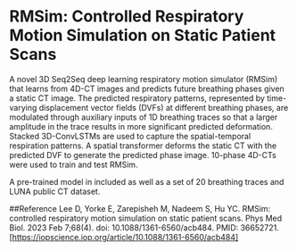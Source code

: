 # RMSim: Controlled Respiratory Motion Simulation on Static Patient Scans
A novel 3D Seq2Seq deep learning respiratory motion simulator
(RMSim) that learns from 4D-CT images and predicts future breathing phases given
a static CT image. The predicted respiratory patterns, represented by time-varying
displacement vector fields (DVFs) at different breathing phases, are modulated through
auxiliary inputs of 1D breathing traces so that a larger amplitude in the trace results in
more significant predicted deformation. Stacked 3D-ConvLSTMs are used to capture
the spatial-temporal respiration patterns. A spatial transformer deforms the static CT with the predicted DVF to
generate the predicted phase image. 10-phase 4D-CTs were
used to train and test RMSim. 

A pre-trained model in included as well as a set of 20 breathing traces and LUNA public CT dataset.


##Reference
Lee D, Yorke E, Zarepisheh M, Nadeem S, Hu YC. RMSim: controlled respiratory motion simulation on static patient scans. Phys Med Biol. 2023 Feb 7;68(4). doi: 10.1088/1361-6560/acb484. PMID: 36652721.
[https://iopscience.iop.org/article/10.1088/1361-6560/acb484]